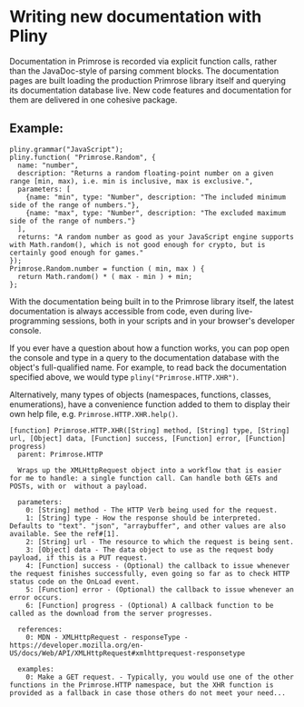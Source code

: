# Writing new documentation with Pliny
Documentation in Primrose is recorded via explicit function calls, rather than
the JavaDoc-style of parsing comment blocks. The documentation pages are built
loading the production Primrose library itself and querying its documentation
database live. New code features and documentation for them are delivered in one
cohesive package.

## Example:
    pliny.grammar("JavaScript");
    pliny.function( "Primrose.Random", {
      name: "number",
      description: "Returns a random floating-point number on a given range [min, max), i.e. min is inclusive, max is exclusive.",
      parameters: [
        {name: "min", type: "Number", description: "The included minimum side of the range of numbers."},
        {name: "max", type: "Number", description: "The excluded maximum side of the range of numbers."}
      ],
      returns: "A random number as good as your JavaScript engine supports with Math.random(), which is not good enough for crypto, but is certainly good enough for games."
    });
    Primrose.Random.number = function ( min, max ) {
      return Math.random() * ( max - min ) + min;
    };


With the documentation being built in to the Primrose library itself, the latest
documentation is always accessible from code, even during live-programming sessions,
both in your scripts and in your browser's developer console.

If you ever have a question about how a function works, you can pop open
the console and type in a query to the documentation database with the
object's full-qualified name. For example, to read back the documentation
specified above, we would type `pliny("Primrose.HTTP.XHR")`.

Alternatively, many types of objects (namespaces, functions, classes, enumerations),
have a convenience function added to them to display their own help file,
e.g. `Primrose.HTTP.XHR.help()`.

    [function] Primrose.HTTP.XHR([String] method, [String] type, [String] url, [Object] data, [Function] success, [Function] error, [Function] progress)
      parent: Primrose.HTTP

      Wraps up the XMLHttpRequest object into a workflow that is easier for me to handle: a single function call. Can handle both GETs and POSTs, with or  without a payload.

      parameters:
        0: [String] method - The HTTP Verb being used for the request.
        1: [String] type - How the response should be interpreted. Defaults to "text". "json", "arraybuffer", and other values are also available. See the ref#[1].
        2: [String] url - The resource to which the request is being sent.
        3: [Object] data - The data object to use as the request body payload, if this is a PUT request.
        4: [Function] success - (Optional) the callback to issue whenever the request finishes successfully, even going so far as to check HTTP status code on the OnLoad event.
        5: [Function] error - (Optional) the callback to issue whenever an error occurs.
        6: [Function] progress - (Optional) A callback function to be called as the download from the server progresses.

      references:
        0: MDN - XMLHttpRequest - responseType - https://developer.mozilla.org/en-US/docs/Web/API/XMLHttpRequest#xmlhttprequest-responsetype

      examples:
        0: Make a GET request. - Typically, you would use one of the other functions in the Primrose.HTTP namespace, but the XHR function is provided as a fallback in case those others do not meet your need...